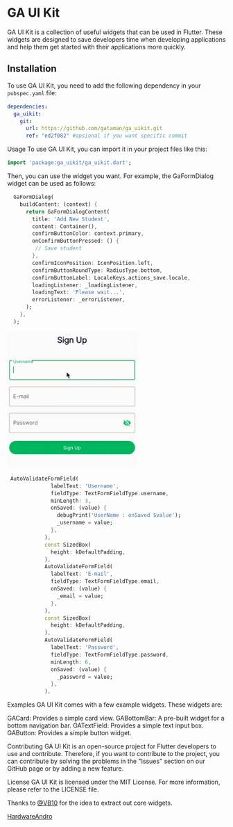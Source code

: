 # GA UI Kit

GA UI Kit is a collection of useful widgets that can be used in Flutter. These widgets are designed to save developers time when developing applications and help them get started with their applications more quickly.

## Installation

To use GA UI Kit, you need to add the following dependency in your `pubspec.yaml` file:

```yaml
dependencies:
  ga_uikit:
    git:
      url: https://github.com/gataman/ga_uikit.git
      ref: "ed2f082" #opsional if you want specific commit
```

Usage
To use GA UI Kit, you can import it in your project files like this:

```dart
import 'package:ga_uikit/ga_uikit.dart';
```

Then, you can use the widget you want. For example, the GaFormDialog  widget can be used as follows:

```dart
  GaFormDialog(
    buildContent: (context) {
      return GaFormDialogContent(
        title: 'Add New Student',
        content: Container(),
        confirmButtonColor: context.primary,
        onConfirmButtonPressed: () {
         // Save student
        },
        confirmIconPosition: IconPosition.left,
        confirmButtonRoundType: RadiusType.bottom,
        confirmButtonLabel: LocaleKeys.actions_save.locale,
        loadingListener: _loadingListener,
        loadingText: 'Please wait...',
        errorListener: _errorListener,
      );
    },
  );

```

<img src="./auto_complete.gif" width="300">



```dart
 AutoValidateFormField(
              labelText: 'Username',
              fieldType: TextFormFieldType.username,
              minLength: 3,
              onSaved: (value) {
                debugPrint('UserName : onSaved $value');
                _username = value;
              },
            ),
            const SizedBox(
              height: kDefaultPadding,
            ),
            AutoValidateFormField(
              labelText: 'E-mail',
              fieldType: TextFormFieldType.email,
              onSaved: (value) {
                _email = value;
              },
            ),
            const SizedBox(
              height: kDefaultPadding,
            ),
            AutoValidateFormField(
              labelText: 'Password',
              fieldType: TextFormFieldType.password,
              minLength: 6,
              onSaved: (value) {
                _password = value;
              },
            ),
  ```

Examples
GA UI Kit comes with a few example widgets. These widgets are:

GACard: Provides a simple card view.
GABottomBar: A pre-built widget for a bottom navigation bar.
GATextField: Provides a simple text input box.
GAButton: Provides a simple button widget.


Contributing
GA UI Kit is an open-source project for Flutter developers to use and contribute. Therefore, if you want to contribute to the project, you can contribute by solving the problems in the "Issues" section on our GitHub page or by adding a new feature.

License
GA UI Kit is licensed under the MIT License. For more information, please refer to the LICENSE file.

Thanks to [@VB10](https://github.com/VB10) for the idea to extract out core widgets.

[HardwareAndro](https://www.youtube.com/watch?v=s7_YllxtWu8&list=PL1k5oWAuBhgV_XnhMSyu2YLZMZNGuD0Cv&index=27)

